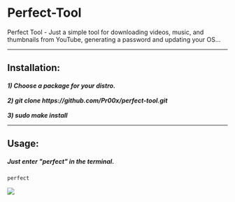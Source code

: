 # Perfect-Tool
Perfect Tool - Just a simple tool for downloading videos, music, and thumbnails from YouTube, generating a password and updating your OS...
<hr>
<h2>Installation:</h2>
<h5>
1) Choose a package for your distro.<br><br>
2) git clone https://github.com/Pr00x/perfect-tool.git<br><br>
3) sudo make install
<hr>
<h2>Usage:</h2>
<h5>Just enter "perfect" in the terminal.</h5>

```Bash
perfect
```

<img src="https://picresize.com/images/tscreenshot_2021-08-11_18-27-37.png?857007">
